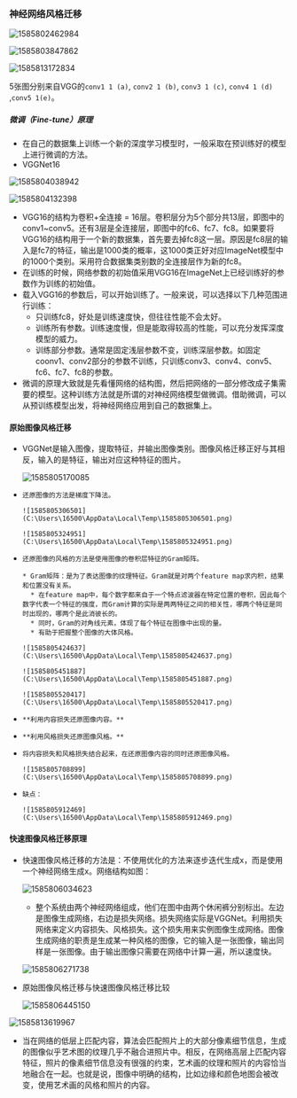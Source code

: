### 神经网络风格迁移

![1585802462984](C:\Users\16500\AppData\Local\Temp\1585802462984.png)

![1585803847862](C:\Users\16500\AppData\Local\Temp\1585803847862.png)

![1585813172834](C:\Users\16500\AppData\Local\Temp\1585813172834.png)

5张图分别来自VGG的`conv1 1 (a)`, `conv2 1 (b)`, `conv3 1 (c)`, `conv4 1 (d)` ,`conv5 1(e)`。 

##### 微调（Fine-tune）原理

* 在自己的数据集上训练一个新的深度学习模型时，一般采取在预训练好的模型上进行微调的方法。
* VGGNet16

![1585804038942](C:\Users\16500\AppData\Local\Temp\1585804038942.png)

![1585804132398](C:\Users\16500\AppData\Local\Temp\1585804132398.png)

* VGG16的结构为卷积+全连接 = 16层。卷积层分为5个部分共13层，即图中的conv1~conv5。还有3层是全连接层，即图中的fc6、fc7、fc8。如果要将VGG16的结构用于一个新的数据集，首先要去掉fc8这一层。原因是fc8层的输入是fc7的特征，输出是1000类的概率，这1000类正好对应ImageNet模型中的1000个类别。采用符合数据集类别数的全连接层作为新的fc8。
* 在训练的时候，网络参数的初始值采用VGG16在ImageNet上已经训练好的参数作为训练的初始值。
* 载入VGG16的参数后，可以开始训练了。一般来说，可以选择以下几种范围进行训练：
  * 只训练fc8，好处是训练速度快，但往往性能不会太好。
  * 训练所有参数。训练速度慢，但是能取得较高的性能，可以充分发挥深度模型的威力。
  * 训练部分参数。通常是固定浅层参数不变，训练深层参数。如固定coonv1、conv2部分的参数不训练，只训练conv3、conv4、conv5、fc6、fc7、fc8的参数。
* 微调的原理大致就是先看懂网络的结构图，然后把网络的一部分修改成子集需要的模型。这种训练方法就是所谓的对神经网络模型做微调。借助微调，可以从预训练模型出发，将神经网络应用到自己的数据集上。

#### 原始图像风格迁移

* VGGNet是输入图像，提取特征，并输出图像类别。图像风格迁移正好与其相反，输入的是特征，输出对应这种特征的图片。

  ![1585805170085](C:\Users\16500\AppData\Local\Temp\1585805170085.png)

*     还原图像的方法是梯度下降法。

      ![1585805306501](C:\Users\16500\AppData\Local\Temp\1585805306501.png)

      ![1585805324951](C:\Users\16500\AppData\Local\Temp\1585805324951.png)

*     还原图像的风格的方法是使用图像的卷积层特征的Gram矩阵。

      * Gram矩阵：是为了表达图像的纹理特征。Gram就是对两个feature map求内积，结果和位置没有关系。
        * 在feature map中，每个数字都来自于一个特点滤波器在特定位置的卷积，因此每个数字代表一个特征的强度，而Gram计算的实际是两两特征之间的相关性，哪两个特征是同时出现的，哪两个是此消彼长的。
        * 同时，Gram的对角线元素，体现了每个特征在图像中出现的量。
        * 有助于把握整个图像的大体风格。

      ![1585805424637](C:\Users\16500\AppData\Local\Temp\1585805424637.png)

      ![1585805451887](C:\Users\16500\AppData\Local\Temp\1585805451887.png)

      ![1585805520417](C:\Users\16500\AppData\Local\Temp\1585805520417.png)

*     **利用内容损失还原图像内容。**

*     **利用风格损失还原图像风格。**

*     将内容损失和风格损失结合起来，在还原图像内容的同时还原图像风格。

      ![1585805708899](C:\Users\16500\AppData\Local\Temp\1585805708899.png)

*     缺点：

      ![1585805912469](C:\Users\16500\AppData\Local\Temp\1585805912469.png)

#### 快速图像风格迁移原理

* 快速图像风格迁移的方法是：不使用优化的方法来逐步迭代生成x，而是使用一个神经网络生成x。网络结构如图：

  ![1585806034623](C:\Users\16500\AppData\Local\Temp\1585806034623.png)

  * 整个系统由两个神经网络组成，他们在图中由两个休闲裤分别标出。左边是图像生成网络，右边是损失网络。损失网络实际是VGGNet。利用损失网络来定义内容损失、风格损失。这个损失用来实例图像生成网络。图像生成网络的职责是生成某一种风格的图像，它的输入是一张图像，输出同样是一张图像。由于输出图像只需要在网络中计算一遍，所以速度快。

  ![1585806271738](C:\Users\16500\AppData\Local\Temp\1585806271738.png)

* 原始图像风格迁移与快速图像风格迁移比较

  ![1585806445150](C:\Users\16500\AppData\Local\Temp\1585806445150.png)

  

![1585813619967](C:\Users\16500\AppData\Local\Temp\1585813619967.png)

* 当在网络的低层上匹配内容，算法会匹配照片上的大部分像素细节信息，生成的图像似乎艺术图的纹理几乎不融合进照片中。相反，在网络高层上匹配内容特征，照片的像素细节信息没有很强的约束，艺术画的纹理和照片的内容恰当地融合在一起。也就是说，图像中明确的结构，比如边缘和颜色地图会被改变，使用艺术画的风格和照片的内容。